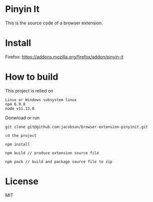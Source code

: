 # Pinyin It

This is the source code of a browser extension.

# Install

Firefox: https://addons.mozilla.org/firefox/addon/pinyin-it

# How to build

This project is relied on

```
Linux or Windows subsystem linux
npm 6.9.0
node v11.13.0
```

Donwload or run

```
git clone git@github.com:jacobsun/browser-extension-pinyinit.git

cd the project

npm install

npm build // produce extension source file

npm pack // build and package source file to zip
```

# License
MIT
